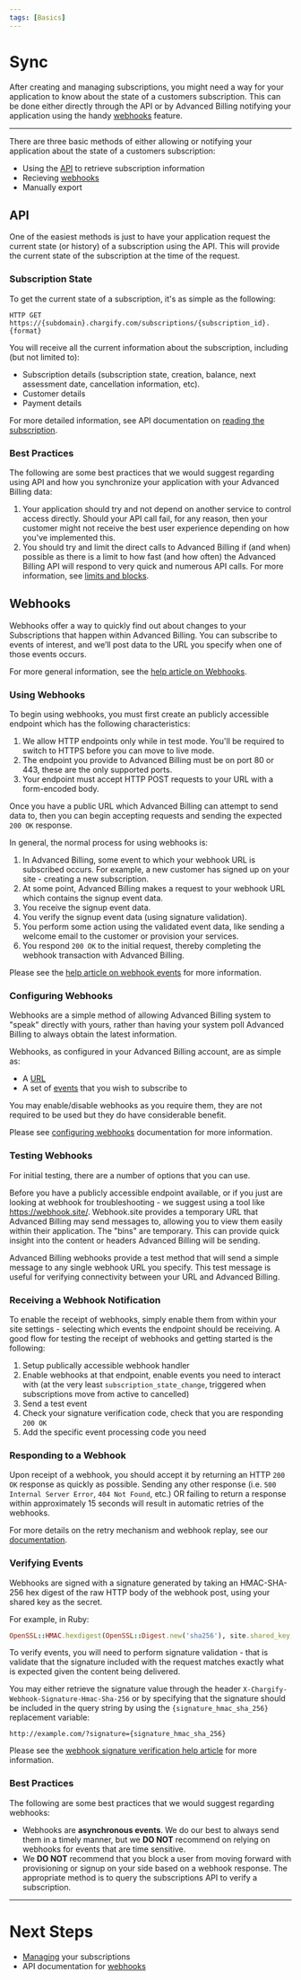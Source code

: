 ```yaml
---
tags: [Basics]
---
```


# Sync

After creating and managing subscriptions, you might need a way for your application to know about the state of a customers subscription. This can be done either directly through the API or by Advanced Billing notifying your application using the handy [webhooks](https://maxio-chargify.zendesk.com/hc/en-us/articles/5405568068365-Webhooks-Introduction) feature.

----------

There are three basic methods of either allowing or notifying your application about the state of a customers subscription:

- Using the [API](#api) to retrieve subscription information
- Recieving [webhooks](#receiving-a-webhook-notification)
- Manually export

## API

One of the easiest methods is just to have your application request the current state (or history) of a subscription using the API. This will provide the current state of the subscription at the time of the request.

### Subscription State

To get the current state of a subscription, it's as simple as the following:

    HTTP GET https://{subdomain}.chargify.com/subscriptions/{subscription_id}.{format}

You will receive all the current information about the subscription, including (but not limited to):

 - Subscription details (subscription state, creation, balance, next assessment date, cancellation information, etc).
 - Customer details
 - Payment details

For more detailed information, see API documentation on [reading the subscription](https://developers.chargify.com/docs/api-docs/b3A6MTQxMDg0MDM-read-subscription).

### Best Practices

The following are some best practices that we would suggest regarding using API and how you synchronize your application with your Advanced Billing data:

1. Your application should try and not depend on another service to control access directly. Should your API call fail, for any reason, then your customer might not receive the best user experience depending on how you've implemented this.
2. You should try and limit the direct calls to Advanced Billing if (and when) possible as there is a limit to how fast (and how often) the Advanced Billing API will respond to very quick and numerous API calls. For more information, see [limits and blocks](https://developers.chargify.com/docs/developer-docs/fb8406f1615d1-api-guidelines#about-limits--blocks).

## Webhooks

Webhooks offer a way to quickly find out about changes to your Subscriptions that happen within Advanced Billing. You can subscribe to events of interest, and we’ll post data to the URL you specify when one of those events occurs.

For more general information, see the [help article on Webhooks](https://maxio-chargify.zendesk.com/hc/en-us/articles/5405568068365-Webhooks-Introduction).

### Using Webhooks

To begin using webhooks, you must first create an publicly accessible endpoint which has the following characteristics:

1. We allow HTTP endpoints only while in test mode. You'll be required to switch to HTTPS before you can move to live mode.
2. The endpoint you provide to Advanced Billing must be on port 80 or 443, these are the only supported ports.
3. Your endpoint must accept HTTP POST requests to your URL with a form-encoded body.

Once you have a public URL which Advanced Billing can attempt to send data to, then you can begin accepting requests and sending the expected `200 OK` response.

In general, the normal process for using webhooks is:

1. In Advanced Billing, some event to which your webhook URL is subscribed occurs. For example, a new customer has signed up on your site - creating a new subscription.
2. At some point, Advanced Billing makes a request to your webhook URL which contains the signup event data.
3. You receive the signup event data.
4. You verify the signup event data (using signature validation).
5. You perform some action using the validated event data, like sending a welcome email to the customer or provision your services.
6. You respond `200 OK` to the initial request, thereby completing the webhook transaction with Advanced Billing.

Please see the [help article on webhook events](https://maxio-chargify.zendesk.com/hc/en-us/articles/5405357509645-Webhooks-Reference#events) for more information.

### Configuring Webhooks

Webhooks are a simple method of allowing Advanced Billing system to "speak" directly with yours, rather than having your system poll Advanced Billing to always obtain the latest information.

Webhooks, as configured in your Advanced Billing account, are as simple as:

* A [URL](https://en.wikipedia.org/wiki/Uniform_Resource_Locator)
* A set of [events](https://maxio-chargify.zendesk.com/hc/en-us/articles/5405357509645#events) that you wish to subscribe to

You may enable/disable webhooks as you require them, they are not required to be used but they do have considerable benefit.

Please see [configuring webhooks](https://maxio-chargify.zendesk.com/hc/en-us/articles/5405357509645#configuring-webhooks) documentation for more information.

### Testing Webhooks

For initial testing, there are a number of options that you can use.

Before you have a publicly accessible endpoint available, or if you just are looking at webhook for troubleshooting - we suggest using a tool like https://webhook.site/. Webhook.site provides a temporary URL that Advanced Billing may send messages to, allowing you to view them easily within their application. The "bins" are temporary. This can provide quick insight into the content or headers Advanced Billing will be sending.

Advanced Billing webhooks provide a test method that will send a simple message to any single webhook URL you specify. This test message is useful for verifying connectivity between your URL and Advanced Billing.

### Receiving a Webhook Notification

To enable the receipt of webhooks, simply enable them from within your site settings - selecting which events the endpoint should be receiving. A good flow for testing the receipt of webhooks and getting started is the following:

1. Setup publically accessible webhook handler
2. Enable webhooks at that endpoint, enable events you need to interact with (at the very least `subscription_state_change`, triggered when subscriptions move from active to cancelled)
3. Send a test event
4. Check your signature verification code, check that you are responding `200 OK`
5. Add the specific event processing code you need

### Responding to a Webhook

Upon receipt of a webhook, you should accept it by returning an HTTP `200 OK` response as quickly as possible. Sending any other response (i.e. `500 Internal Server Error`, `404 Not Found`, etc.) OR failing to return a response within approximately 15 seconds will result in automatic retries of the webhooks.

For more details on the retry mechanism and webhook replay, see our [documentation](https://maxio-chargify.zendesk.com/hc/en-us/articles/5405357509645#webhook-acknowledgement-and-automatic-retries).

### Verifying Events

Webhooks are signed with a signature generated by taking an HMAC-SHA-256 hex digest of the raw HTTP body of the webhook post, using your shared key as the secret.

For example, in Ruby:
```ruby
OpenSSL::HMAC.hexdigest(OpenSSL::Digest.new('sha256'), site.shared_key, webhook.body)
```

To verify events, you will need to perform signature validation - that is validate that the signature included with the request matches exactly what is expected given the content being delivered.

You may either retrieve the signature value through the header `X-Chargify-Webhook-Signature-Hmac-Sha-256` or by specifying that the signature should be included in the query string by using the `{signature_hmac_sha_256} `replacement variable:

```http
http://example.com/?signature={signature_hmac_sha_256}
```
Please see the [webhook signature verification help article](https://maxio-chargify.zendesk.com/hc/en-us/articles/5405357509645-Webhooks-Reference#webhook-verification) for more information.

### Best Practices

The following are some best practices that we would suggest regarding webhooks:

* Webhooks are **asynchronous events**. We do our best to always send them in a timely manner, but we **DO NOT** recommend on relying on webhooks for events that are time sensitive.
* We **DO NOT** recommend that you block a user from moving forward with provisioning or signup on your side based on a webhook response. The appropriate method is to query the subscriptions API to verify a subscription.

----------

# Next Steps
- [Managing](./Subscriptions.md) your subscriptions
- API documentation for [webhooks](https://developers.chargify.com/docs/api-docs/b3A6MTQxMDgyNjU-create-endpoint)

